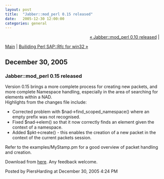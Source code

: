 ```yaml
---
layout: post
title:  "Jabber::mod_perl 0.15 released"
date:   2005-12-30 12:00:00
categories: general
---
```

<p align="right">
<a href="http://www.piersharding.com/blog/archives/2005/12/jabbermod_perl_1.html">&laquo; Jabber::mod_perl 0.10 released</a> |

<a href="http://www.piersharding.com/blog/">Main</a>
| <a href="http://www.piersharding.com/blog/archives/2006/03/builiding_perl.html">Builiding Perl SAP::Rfc for win32 &raquo;</a>

</p>

<h2>December 30, 2005</h2>

<h3>Jabber::mod_perl 0.15 released</h3>

<p>
Version 0.15 brings a more complete process for creating new packets, and more complete Namespace handling, especially in the area of searching for elements within a NAD.<br/>
Highlights from the changes file include:<ul>
  <li> Corrected problem with $nad->find_scoped_namespace() where an empty prefix was not recognised.</li>
  <li>Fixed $nad->elem() so that it now correctly finds an element given the context of a namespace.</li>
  <li>Added $pkt->create() - this enables the creation of a new packet in the context of the current packets session.</li>
</ul>
</p>
<p>
     Refer to the examples/MyStamp.pm for a good overview of packet handling and creation.
</p>
<p>
Download from <a href='http://search.cpan.org/~piers/Jabber-mod_perl-0.15/'>here</a>.  Any feedback welcome.
</p>

<div id="a000047more"><div id="more">

</div></div>

<p class="posted">Posted by PiersHarding at December 30, 2005  4:24 PM</p>





